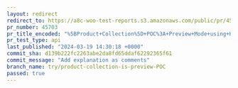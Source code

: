 ```yaml
---
layout: redirect
redirect_to: https://a8c-woo-test-reports.s3.amazonaws.com/public/pr/45703/api/index.html
pr_number: 45703
pr_title_encoded: "%5BProduct+Collection%5D+POC%3A+Preview+Mode+using+HOC"
pr_test_type: api
last_published: "2024-03-19 14:30:18 +0000"
commit_sha: d139b222fc2263abe2da8fd65ddaf62292365f61
commit_message: "Add explanation as comments"
branch_name: try/product-collection-is-preview-POC
passed: true
---
```

